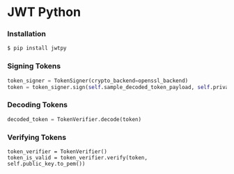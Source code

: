 # JWT Python

### Installation

```bash
$ pip install jwtpy
```

### Signing Tokens

```python
token_signer = TokenSigner(crypto_backend=openssl_backend)
token = token_signer.sign(self.sample_decoded_token_payload, self.private_key.to_pem())
```

### Decoding Tokens

```python
decoded_token = TokenVerifier.decode(token)
```

### Verifying Tokens

```
token_verifier = TokenVerifier()
token_is_valid = token_verifier.verify(token, self.public_key.to_pem())
```